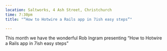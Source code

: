 ```yaml
---
location: Saltworks, 4 Ash Street, Christchurch
time: 7:30pm
title: "“How to Hotwire a Rails app in 7ish easy steps”"

---
```


This month we have the wonderful Rob Ingram presenting “How to Hotwire a Rails app in 7ish easy steps”
